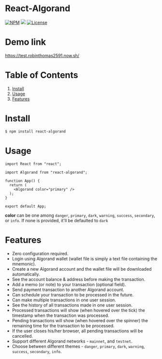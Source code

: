 # React-Algorand

[![NPM](https://img.shields.io/npm/v/react-algorand.svg)](https://www.npmjs.com/package/react-algorand)
![](https://img.shields.io/badge/nodejs-12.4-blue.svg)
[![License](https://img.shields.io/badge/license-MIT-green.svg)](https://opensource.org/licenses/MIT)

# Demo link

https://test.robinthomas2591.now.sh/

# Table of Contents

1. [Install](#install)
2. [Usage](#usage)
3. [Features](#features)

# Install

```sh
$ npm install react-algorand
```

# Usage

```
import React from "react";

import Algorand from "react-algorand";

function App() {
  return (
    <Algorand color="primary" />
  );
}

export default App;
```

**color** can be one among `danger`, `primary`, `dark`, `warning`, `success`, `secondary`, or `info`. If none is provided, it'll be defaulted to `dark`

# Features

- Zero configuration required.
- Login using Algorand wallet (wallet file is simply a text file containing the mnemonic).
- Create a new Algorand account and the wallet file will be downloaded automatically.
- See the account balance & address before making the transaction.
- Add a memo (or note) to your transaction (optional field).
- Send payment transaction to another Algorand account.
- Can schedule your transaction to be processed in the future.
- Can make multiple transactions in one user session.
- See the history of all transactions made in one user session.
- Processed transactions will show (when hovered over the tick) the timestamp when the transaction was processed.
- Pending transactions will show (when hovered over the spinner) the remaining time for the transaction to be processed.
- If the user closes his/her browser, all pending transactions will be cancelled.
- Support different Algorand networks - `mainnet`, and `testnet`.
- Choose between different themes - `danger`, `primary`, `dark`, `warning`, `success`, `secondary`, `info`.
